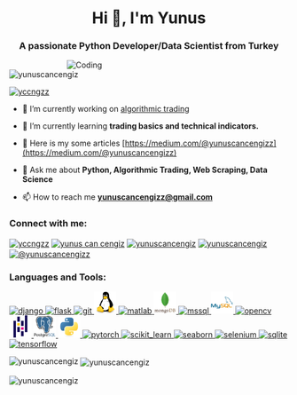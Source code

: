<h1 align="center">Hi 👋, I'm Yunus</h1>
<h3 align="center">A passionate Python Developer/Data Scientist from Turkey</h3>
<img align="right", width="400", alt="Coding", src='https://cdn.dribbble.com/users/1162077/screenshots/3848914/programmer.gif'>

<p align="left"> <img src="https://komarev.com/ghpvc/?username=yunuscancengiz&label=Profile%20views&color=0e75b6&style=flat" alt="yunuscancengiz" /> </p>

<p align="left"> <a href="https://twitter.com/yccngzz" target="blank"><img src="https://img.shields.io/twitter/follow/yccngzz?logo=twitter&style=for-the-badge" alt="yccngzz" /></a> </p>

- 🔭 I’m currently working on [algorithmic trading](https://github.com/yunuscancengiz/BinanceAlgoTrader)

- 🌱 I’m currently learning **trading basics and technical indicators.**

- 📝 Here is my some articles [https://medium.com/@yunuscancengizz](https://medium.com/@yunuscancengizz)

- 💬 Ask me about **Python, Algorithmic Trading, Web Scraping, Data Science**

- 📫 How to reach me **yunuscancengizz@gmail.com**

<h3 align="left">Connect with me:</h3>
<p align="left">
<a href="https://twitter.com/yccngzz" target="blank"><img align="center" src="https://raw.githubusercontent.com/rahuldkjain/github-profile-readme-generator/master/src/images/icons/Social/twitter.svg" alt="yccngzz" height="30" width="40" /></a>
<a href="https://linkedin.com/in/yunus can cengiz" target="blank"><img align="center" src="https://raw.githubusercontent.com/rahuldkjain/github-profile-readme-generator/master/src/images/icons/Social/linked-in-alt.svg" alt="yunus can cengiz" height="30" width="40" /></a>
<a href="https://kaggle.com/yunuscancengiz" target="blank"><img align="center" src="https://raw.githubusercontent.com/rahuldkjain/github-profile-readme-generator/master/src/images/icons/Social/kaggle.svg" alt="yunuscancengiz" height="30" width="40" /></a>
<a href="https://instagram.com/yunuscancengiz" target="blank"><img align="center" src="https://raw.githubusercontent.com/rahuldkjain/github-profile-readme-generator/master/src/images/icons/Social/instagram.svg" alt="yunuscancengiz" height="30" width="40" /></a>
<a href="https://medium.com/@yunuscancengizz" target="blank"><img align="center" src="https://raw.githubusercontent.com/rahuldkjain/github-profile-readme-generator/master/src/images/icons/Social/medium.svg" alt="@yunuscancengizz" height="30" width="40" /></a>
</p>

<h3 align="left">Languages and Tools:</h3>
<p align="left"> <a href="https://www.djangoproject.com/" target="_blank" rel="noreferrer"> <img src="https://cdn.worldvectorlogo.com/logos/django.svg" alt="django" width="40" height="40"/> </a> <a href="https://flask.palletsprojects.com/" target="_blank" rel="noreferrer"> <img src="https://www.vectorlogo.zone/logos/pocoo_flask/pocoo_flask-icon.svg" alt="flask" width="40" height="40"/> </a> <a href="https://git-scm.com/" target="_blank" rel="noreferrer"> <img src="https://www.vectorlogo.zone/logos/git-scm/git-scm-icon.svg" alt="git" width="40" height="40"/> </a> <a href="https://www.linux.org/" target="_blank" rel="noreferrer"> <img src="https://raw.githubusercontent.com/devicons/devicon/master/icons/linux/linux-original.svg" alt="linux" width="40" height="40"/> </a> <a href="https://www.mathworks.com/" target="_blank" rel="noreferrer"> <img src="https://upload.wikimedia.org/wikipedia/commons/2/21/Matlab_Logo.png" alt="matlab" width="40" height="40"/> </a> <a href="https://www.mongodb.com/" target="_blank" rel="noreferrer"> <img src="https://raw.githubusercontent.com/devicons/devicon/master/icons/mongodb/mongodb-original-wordmark.svg" alt="mongodb" width="40" height="40"/> </a> <a href="https://www.microsoft.com/en-us/sql-server" target="_blank" rel="noreferrer"> <img src="https://www.svgrepo.com/show/303229/microsoft-sql-server-logo.svg" alt="mssql" width="40" height="40"/> </a> <a href="https://www.mysql.com/" target="_blank" rel="noreferrer"> <img src="https://raw.githubusercontent.com/devicons/devicon/master/icons/mysql/mysql-original-wordmark.svg" alt="mysql" width="40" height="40"/> </a> <a href="https://opencv.org/" target="_blank" rel="noreferrer"> <img src="https://www.vectorlogo.zone/logos/opencv/opencv-icon.svg" alt="opencv" width="40" height="40"/> </a> <a href="https://pandas.pydata.org/" target="_blank" rel="noreferrer"> <img src="https://raw.githubusercontent.com/devicons/devicon/2ae2a900d2f041da66e950e4d48052658d850630/icons/pandas/pandas-original.svg" alt="pandas" width="40" height="40"/> </a> <a href="https://www.postgresql.org" target="_blank" rel="noreferrer"> <img src="https://raw.githubusercontent.com/devicons/devicon/master/icons/postgresql/postgresql-original-wordmark.svg" alt="postgresql" width="40" height="40"/> </a> <a href="https://www.python.org" target="_blank" rel="noreferrer"> <img src="https://raw.githubusercontent.com/devicons/devicon/master/icons/python/python-original.svg" alt="python" width="40" height="40"/> </a> <a href="https://pytorch.org/" target="_blank" rel="noreferrer"> <img src="https://www.vectorlogo.zone/logos/pytorch/pytorch-icon.svg" alt="pytorch" width="40" height="40"/> </a> <a href="https://scikit-learn.org/" target="_blank" rel="noreferrer"> <img src="https://upload.wikimedia.org/wikipedia/commons/0/05/Scikit_learn_logo_small.svg" alt="scikit_learn" width="40" height="40"/> </a> <a href="https://seaborn.pydata.org/" target="_blank" rel="noreferrer"> <img src="https://seaborn.pydata.org/_images/logo-mark-lightbg.svg" alt="seaborn" width="40" height="40"/> </a> <a href="https://www.selenium.dev" target="_blank" rel="noreferrer"> <img src="https://raw.githubusercontent.com/detain/svg-logos/780f25886640cef088af994181646db2f6b1a3f8/svg/selenium-logo.svg" alt="selenium" width="40" height="40"/> </a> <a href="https://www.sqlite.org/" target="_blank" rel="noreferrer"> <img src="https://www.vectorlogo.zone/logos/sqlite/sqlite-icon.svg" alt="sqlite" width="40" height="40"/> </a> <a href="https://www.tensorflow.org" target="_blank" rel="noreferrer"> <img src="https://www.vectorlogo.zone/logos/tensorflow/tensorflow-icon.svg" alt="tensorflow" width="40" height="40"/> </a> </p>

<p><img align="left" src="https://github-readme-stats.vercel.app/api/top-langs?username=yunuscancengiz&show_icons=true&locale=en&layout=compact" alt="yunuscancengiz" /></p>

<p>&nbsp;<img align="center" src="https://github-readme-stats.vercel.app/api?username=yunuscancengiz&show_icons=true&locale=en" alt="yunuscancengiz" /></p>

<p><img align="center" src="https://github-readme-streak-stats.herokuapp.com/?user=yunuscancengiz&" alt="yunuscancengiz" /></p>
